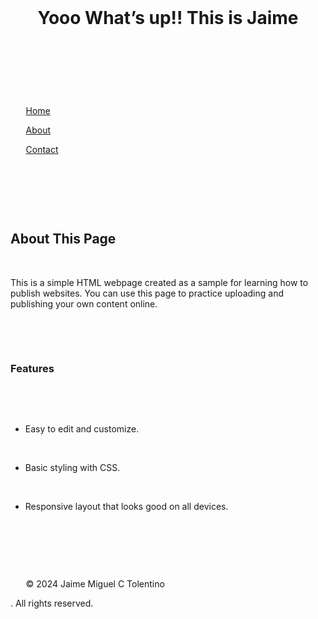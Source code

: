 <!DOCTYPE html> 

<html Jaime Miguel="en"> 

<head> 

    <meta charset="UTF-8"> 

    <meta http-equiv="X-UA-Compatible" content="IE=edge"> 

    <meta name="viewport" content="width=device-width, initial-scale=1.0"> 

    <title>Jaime Miguel C Tolentino</title> 

    <style> 

        body { 

            font-family: Arial, sans-serif; 

            background-color: #0000FF 

            margin: 0; 

            padding: 20px; 

            color: #ADD8E9; 

        } 

 

        header { 

            background-color: #4CAF50; 

            color: white; 

            padding: 10px 0; 

            text-align: center; 

        } 

 

        nav { 

            margin: 20px 0; 

            text-align: center; 

        } 

 

        nav a { 

            text-decoration: none; 

            color: #87CEEB; 

            margin: 0 15px; 

            font-weight: bold; 

        } 

 

        main { 

            padding: 20px; 

            background-color: #fff; 

            border-radius: 8px; 

            box-shadow: 0 0 10px rgba(0, 0, 0, 0.1); 

        } 

 

        footer { 

            text-align: center; 

            margin-top: 20px; 

            font-size: 0.8em; 

            color: #777; 

        } 

    </style> 

</head> 

<body> 

 

    <header> 

        <h1>Yooo What’s up!! This is Jaime </h1> 

    </header> 

 

    <nav> 

        <a href="#">Home</a> 

        <a href="#">About</a> 

        <a href="#">Contact</a> 

    </nav> 

 

    <main> 

        <h2>About This Page</h2> 

        <p> This is a simple HTML webpage created as a sample for learning how to publish websites. You can use this page to practice uploading and publishing your own content online.</p> 

         

        <h3>Features</h3> 

        <ul> 

            <li>Easy to edit and customize.</li> 

            <li>Basic styling with CSS.</li> 

            <li>Responsive layout that looks good on all devices.</li> 

        </ul> 

    </main> 

 

    <footer> 

        &copy; 2024 Jaime Miguel C Tolentino 

. All rights reserved. 

    </footer> 

 

</body> 

</html> 
